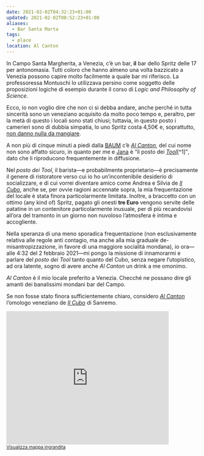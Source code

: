 ```yaml
---
date: 2021-02-02T04:32:23+01:00
updated: 2021-02-02T08:52:23+01:00
aliases:
  - Bar Santa Marta
tags:
  - place
location: Al Canton
---
```

In Campo Santa Margherita, a Venezia, c’è un bar, **il** bar dello Spritz delle 17 per antonomasia. Tutti coloro che hanno almeno una volta bazzicato a Venezia possono capire molto facilmente a quale bar mi riferisco. La professoressa Montuschi lo utilizzava persino come soggetto delle proposizioni logiche di esempio durante il corso di <cite lang='en'>Logic and Philosophy of Science</cite>.

Ecco, io non voglio dire che non ci si debba andare, anche perché in tutta sincerità sono un veneziano acquisito da molto poco tempo e, peraltro, per la metà di questo i locali sono stati chiusi; tuttavia, in questo posto i camerieri sono di dubbia simpatia, lo uno Spritz costa 4,50€ e, soprattutto, <u>non danno nulla da mangiare</u>.

A non più di cinque minuti a piedi dalla <a href='https://www.unive.it/baum'><abbr title='Biblioteca Area Umanistica – Università Ca’ Foscari'>BAUM</abbr></a> c’è <cite><a href='https://www.instagram.com/alcanton_official/' title='Pagina Instagram @alcanton_official'>Al Canton</a></cite>, del cui nome non sono affatto sicuro, in quanto per me e [Jana](https://instagram.com/carefulwiththataxeeugene 'Il profilo Instagram di Jana') è <q>il posto dei <cite><a href='https://toolband.com' title='Tool official website'>Tool</a></cite>[^1]</q>, dato che li riproducono frequentemente in diffusione.

Nel *posto dei <cite>Tool</cite>*, il barista—e probabilmente proprietario—è precisamente il genere di ristoratore verso cui io ho un’incontenibile desiderio di socializzare, e di cui vorrei diventare amico come Andrea e Silvia de *[Il Cubo](Il%20Cubo.md)*, anche se, per ovvie ragioni accennate sopra, la mia frequentazione del locale è stata finora particolarmente limitata. Inoltre, a braccetto con un ottimo (any kind of) Spritz, pagato gli onesti **tre Euro** vengono servite delle patatine in un contenitore particolarmente inusuale, per di più recandovisi all’ora del tramonto in un giorno non nuvoloso l’atmosfera è intima e accogliente.

Nella speranza di una meno sporadica frequentazione (non esclusivamente relativa alle regole anti contagio, ma anche alla mia graduale de-misantropizzazione, in favore di una maggiore socialità mondana), io ora—alle 4:32 del 2 febbraio 2021—mi pongo la missione di innamorarmi e parlare del *posto dei Tool* tanto quanto del Cubo, senza negare l’utopistico, ad ora latente, sogno di avere anche <cite>Al Canton</cite> un drink a me omonimo.

<cite>Al Canton</cite> è il mio locale preferito a Venezia. Checché ne possano dire gli amanti dei banalissimi mondani bar del Campo.

Se non fosse stato finora sufficientemente chiaro, considero *[Al Canton](Al%20Canton.md)* l’omologo veneziano de *[Il Cubo](Il%20Cubo.md)* di Sanremo.

<div class='embed'><iframe width='425' height='350' frameborder='0' scrolling='no' marginheight='0' marginwidth='0' src='https://osm.org/export/embed.html?bbox=12.315689557453881%2C45.4335643076138%2C12.317942613026391%2C45.43501358465862&amp;marker=45.434288950788584%2C12.316816085240134'></iframe><br/><small><a href='https://osm.org/?mlat=45.43429&amp;mlon=12.31682#map=19/45.43429/12.31682'>Visualizza mappa ingrandita</a></small></div>
